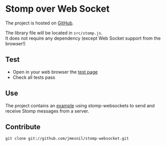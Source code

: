# Stomp over Web Socket 

The project is hosted on [GitHub](http://github.com/jmesnil/stomp-websocket).

The library file will be located in `src/stomp.js`.  
It does not require any dependency (except Web Socket support from the browser!)

## Test

* Open in your web browser the [test page](test/index.html)
* Check all tests pass

## Use

The project contains an [example](example/index.html) using stomp-websockets
to send and receive Stomp messages from a server.

## Contribute

    git clone git://github.com/jmesnil/stomp-websocket.git